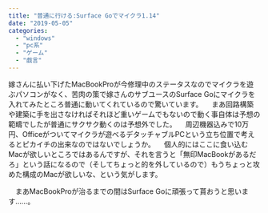 ```yaml
---
title: "普通に行ける:Surface Goでマイクラ1.14"
date: "2019-05-05"
categories: 
  - "windows"
  - "pc系"
  - "ゲーム"
  - "戯言"
---
```


嫁さんに払い下げたMacBookProが今修理中のステータスなのでマイクラを遊ぶパソコンがなく、苦肉の策で嫁さんのサブユースのSurface Goにマイクラを入れてみたところ普通に動いてくれているので驚いています。 　まあ回路構築や建築に手を出さなければそれほど重いゲームでもないので動く事自体は予想の範疇でしたが普通にサクサク動くのは予想外でした。 　周辺機器込みで10万円、Officeがついてマイクラが遊べるデタッチャブルPCという立ち位置で考えるとピカイチの出来なのではないでしょうか。 　個人的にはここに食い込むMacが欲しいところではあるんですが、それを言うと「無印MacBookがあるだろ」という話になるので（そしてちょっと的を外しているので）もうちょっと攻めた構成のMacが欲しいな、という気がします。

　まあMacBookProが治るまでの間はSurface Goに頑張って貰おうと思います……。
